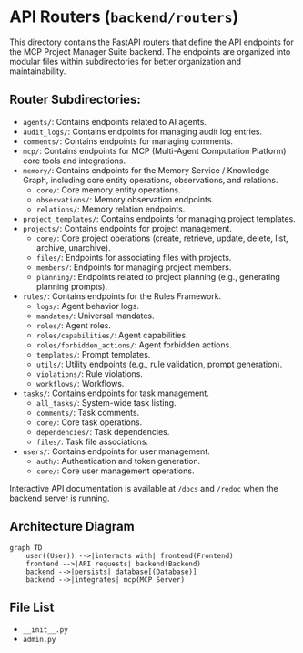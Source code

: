# API Routers (`backend/routers`)

This directory contains the FastAPI routers that define the API endpoints for the MCP Project Manager Suite backend. The endpoints are organized into modular files within subdirectories for better organization and maintainability.

## Router Subdirectories:

*   `agents/`: Contains endpoints related to AI agents.
*   `audit_logs/`: Contains endpoints for managing audit log entries.
*   `comments/`: Contains endpoints for managing comments.
*   `mcp/`: Contains endpoints for MCP (Multi-Agent Computation Platform) core tools and integrations.
*   `memory/`: Contains endpoints for the Memory Service / Knowledge Graph, including core entity operations, observations, and relations.
    *   `core/`: Core memory entity operations.
    *   `observations/`: Memory observation endpoints.
    *   `relations/`: Memory relation endpoints.
*   `project_templates/`: Contains endpoints for managing project templates.
*   `projects/`: Contains endpoints for project management.
    *   `core/`: Core project operations (create, retrieve, update, delete, list, archive, unarchive).
    *   `files/`: Endpoints for associating files with projects.
    *   `members/`: Endpoints for managing project members.
    *   `planning/`: Endpoints related to project planning (e.g., generating planning prompts).
*   `rules/`: Contains endpoints for the Rules Framework.
    *   `logs/`: Agent behavior logs.
    *   `mandates/`: Universal mandates.
    *   `roles/`: Agent roles.
    *   `roles/capabilities/`: Agent capabilities.
    *   `roles/forbidden_actions/`: Agent forbidden actions.
    *   `templates/`: Prompt templates.
    *   `utils/`: Utility endpoints (e.g., rule validation, prompt generation).
    *   `violations/`: Rule violations.
    *   `workflows/`: Workflows.
*   `tasks/`: Contains endpoints for task management.
    *   `all_tasks/`: System-wide task listing.
    *   `comments/`: Task comments.
    *   `core/`: Core task operations.
    *   `dependencies/`: Task dependencies.
    *   `files/`: Task file associations.
*   `users/`: Contains endpoints for user management.
    *   `auth/`: Authentication and token generation.
    *   `core/`: Core user management operations.

Interactive API documentation is available at `/docs` and `/redoc` when the backend server is running.

## Architecture Diagram
```mermaid
graph TD
    user((User)) -->|interacts with| frontend(Frontend)
    frontend -->|API requests| backend(Backend)
    backend -->|persists| database[(Database)]
    backend -->|integrates| mcp(MCP Server)
```

<!-- File List Start -->
## File List

- `__init__.py`
- `admin.py`

<!-- File List End -->

